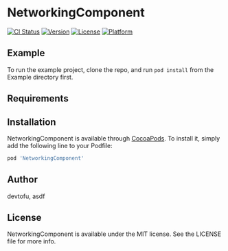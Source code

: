 # NetworkingComponent

[![CI Status](https://img.shields.io/travis/devtofu/NetworkingComponent.svg?style=flat)](https://travis-ci.org/devtofu/NetworkingComponent)
[![Version](https://img.shields.io/cocoapods/v/NetworkingComponent.svg?style=flat)](https://cocoapods.org/pods/NetworkingComponent)
[![License](https://img.shields.io/cocoapods/l/NetworkingComponent.svg?style=flat)](https://cocoapods.org/pods/NetworkingComponent)
[![Platform](https://img.shields.io/cocoapods/p/NetworkingComponent.svg?style=flat)](https://cocoapods.org/pods/NetworkingComponent)

## Example

To run the example project, clone the repo, and run `pod install` from the Example directory first.

## Requirements

## Installation

NetworkingComponent is available through [CocoaPods](https://cocoapods.org). To install
it, simply add the following line to your Podfile:

```ruby
pod 'NetworkingComponent'
```

## Author

devtofu, asdf

## License

NetworkingComponent is available under the MIT license. See the LICENSE file for more info.
